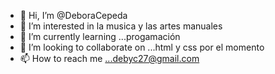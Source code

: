 - 👋 Hi, I’m @DeboraCepeda
- 👀 I’m interested in  la musica y las artes manuales 
- 🌱 I’m currently learning ...progamación
- 💞️ I’m looking to collaborate on ...html y css por el momento
- 📫 How to reach me ...debyc27@gmail.com

<!---
DeboraCepeda/DeboraCepeda is a ✨ special ✨ repository because its `README.md` (this file) appears on your GitHub profile.
You can click the Preview link to take a look at your changes.
--->
